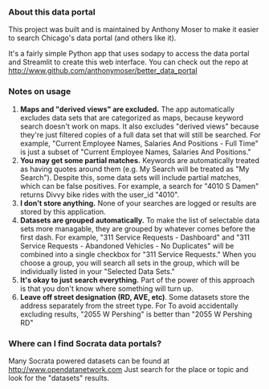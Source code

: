 ### About this data portal
This project was built and is maintained by Anthony Moser to make it easier to search Chicago's data portal (and others
like it). 

It's a fairly simple Python app that uses sodapy to access the data portal and Streamlit to create this web interface. You can check out the repo at <http://www.github.com/anthonymoser/better_data_portal>


### Notes on usage
1. **Maps and "derived views" are excluded.** The app automatically excludes data sets that are categorized as maps, because keyword search doesn't work on maps.
It also excludes "derived views" because they're just filtered copies of a full data set that will still be searched. For example, "Current Employee Names, Salaries And Positions - Full Time" is just a subset of "Current Employee Names, Salaries And Positions." 
2. **You may get some partial matches.** Keywords are automatically treated as having quotes around them (e.g. My Search will be treated as "My Search").
Despite this, some data sets will include partial matches, which can be false positives. For example, a search
 for "4010 S Damen" returns Divvy bike rides with the user_id "4010".  
3. **I don't store anything.** None of your searches are logged or results are stored by this application.
4. **Datasets are grouped automatically.** To make the list of selectable data sets more managable, they are grouped by
whatever comes before the first dash. For example, "311 Service Requests - Dashboard" and "311 Service Requests - Abandoned Vehicles - No Duplicates"
will be combined into a single checkbox for "311 Service Requests." When you choose a group, you will search all sets
in the group, which will be individually listed in your "Selected Data Sets."
5. **It's okay to just search everything.** Part of the power of this approach is that you don't know where something
will turn up.
6. **Leave off street designation (RD, AVE, etc)**. Some datasets store the address separately from the street type. For
To avoid accidentally excluding results, "2055 W Pershing" is better than "2055 W Pershing RD"


### Where can I find Socrata data portals?
Many Socrata powered datasets can be found at <http://www.opendatanetwork.com> Just search for the place or topic and
look for the "datasets" results.


